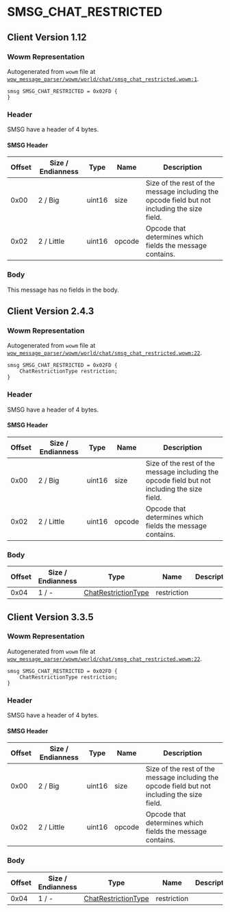 # SMSG_CHAT_RESTRICTED

## Client Version 1.12

### Wowm Representation

Autogenerated from `wowm` file at [`wow_message_parser/wowm/world/chat/smsg_chat_restricted.wowm:1`](https://github.com/gtker/wow_messages/tree/main/wow_message_parser/wowm/world/chat/smsg_chat_restricted.wowm#L1).
```rust,ignore
smsg SMSG_CHAT_RESTRICTED = 0x02FD {
}
```
### Header

SMSG have a header of 4 bytes.

#### SMSG Header

| Offset | Size / Endianness | Type   | Name   | Description |
| ------ | ----------------- | ------ | ------ | ----------- |
| 0x00   | 2 / Big           | uint16 | size   | Size of the rest of the message including the opcode field but not including the size field.|
| 0x02   | 2 / Little        | uint16 | opcode | Opcode that determines which fields the message contains.|

### Body

This message has no fields in the body.

## Client Version 2.4.3

### Wowm Representation

Autogenerated from `wowm` file at [`wow_message_parser/wowm/world/chat/smsg_chat_restricted.wowm:22`](https://github.com/gtker/wow_messages/tree/main/wow_message_parser/wowm/world/chat/smsg_chat_restricted.wowm#L22).
```rust,ignore
smsg SMSG_CHAT_RESTRICTED = 0x02FD {
    ChatRestrictionType restriction;
}
```
### Header

SMSG have a header of 4 bytes.

#### SMSG Header

| Offset | Size / Endianness | Type   | Name   | Description |
| ------ | ----------------- | ------ | ------ | ----------- |
| 0x00   | 2 / Big           | uint16 | size   | Size of the rest of the message including the opcode field but not including the size field.|
| 0x02   | 2 / Little        | uint16 | opcode | Opcode that determines which fields the message contains.|

### Body

| Offset | Size / Endianness | Type | Name | Description | Comment |
| ------ | ----------------- | ---- | ---- | ----------- | ------- |
| 0x04 | 1 / - | [ChatRestrictionType](chatrestrictiontype.md) | restriction |  |  |

## Client Version 3.3.5

### Wowm Representation

Autogenerated from `wowm` file at [`wow_message_parser/wowm/world/chat/smsg_chat_restricted.wowm:22`](https://github.com/gtker/wow_messages/tree/main/wow_message_parser/wowm/world/chat/smsg_chat_restricted.wowm#L22).
```rust,ignore
smsg SMSG_CHAT_RESTRICTED = 0x02FD {
    ChatRestrictionType restriction;
}
```
### Header

SMSG have a header of 4 bytes.

#### SMSG Header

| Offset | Size / Endianness | Type   | Name   | Description |
| ------ | ----------------- | ------ | ------ | ----------- |
| 0x00   | 2 / Big           | uint16 | size   | Size of the rest of the message including the opcode field but not including the size field.|
| 0x02   | 2 / Little        | uint16 | opcode | Opcode that determines which fields the message contains.|

### Body

| Offset | Size / Endianness | Type | Name | Description | Comment |
| ------ | ----------------- | ---- | ---- | ----------- | ------- |
| 0x04 | 1 / - | [ChatRestrictionType](chatrestrictiontype.md) | restriction |  |  |

